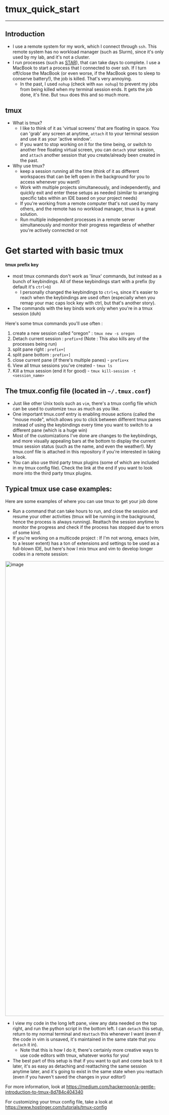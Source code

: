 # tmux_quick_start

---

## Introduction
- I use a remote system for my work, which I connect through `ssh`. This remote system has no workload manager (such as Slurm), since it's only used by my lab, and it's not a cluster.
- I run processes (such as [STAR](https://github.com/alexdobin/STAR)), that can take days to complete. I use a MacBook to start a process that I connected to over ssh. If I turn off/close the MacBook (or even worse, if the MacBook goes to sleep to conserve battery!), the job is killed. That's very annoying.
	- In the past, I used `nohup` (check with `man nohup`) to prevent my jobs from being killed when my terminal session ends. It gets the job done, it's fine. But `tmux` does this and so much more.

## tmux
- What is tmux?
	- I like to think of it as 'virtual screens' that are floating in space. You can 'grab' any screen at anytime, `attach` it to your terminal session and use it as your 'active window'.
	- If you want to stop working on it for the time being, or switch to another free floating virtual screen, you can `detach` your session, and `attach` another session that you create/already been created in the past.
- Why use tmux?
	- keep a session running all the time (think of it as different workspaces that can be left open in the background for you to access whenever you want!)
	- Work with multiple projects simultaneously, and independently, and quickly exit and enter these setups as needed (similar to arranging specific tabs within an IDE based on your project needs)
	- If you're working from a remote computer that's not used by many others, and the remote has no workload manager, tmux is a great solution.
	- Run multiple independent processes in a remote server simultaneously and monitor their progress regardless of whether you're actively connected or not

# Get started with basic tmux

#### tmux prefix key
- most tmux commands don't work as 'linux' commands, but instead as a bunch of keybindings. All of these keybindings start with a prefix (by default it's `ctrl+b`)
	- I personally changed the keybindings to `ctrl+q`, since it's easier to reach when the keybindings are used often (especially when you remap your mac caps lock key with ctrl, but that's another story).
- The commands with the key binds work only when you're in a tmux session (duh)

Here's some tmux commands you'll use often :

1. create a new session called "oregon" : `tmux new -s oregon`
2. Detach current session : `prefix+d` (Note : This also kills any of the processes being run)
3. split pane right : `prefix+[`
4. split pane bottom : `prefix+]`
5. close current pane (if there's multiple panes) - `prefix+x`
6. View all tmux sessions you've created - `tmux ls`
7. Kill a tmux session (end it for good) - `tmux kill-session -t <session_name>`

## The tmux.config file (located in `~/.tmux.conf`)
- Just like other Unix tools such as `vim`, there's a tmux config file which can be used to customize `tmux` as much as you like.
- One important tmux.conf entry is enabling mouse actions (called the "mouse mode", which allows you to click between different tmux panes instead of using the keybindings every time you want to switch to a different pane (which is a huge win)
- Most of the customizations I've done are changes to the keybindings, and more visually appealing bars at the bottom to display the current tmux session status (such as the name, and even the weather!). My tmux.conf file is attached in this repository if you're interested in taking a look.
- You can also use third party tmux plugins (some of which are included in my tmux config file). Check the link at the end if you want to look more into the third party tmux plugins. 

## Typical tmux use case examples:
Here are some examples of where you can use tmux to get your job done
- Run a command that can take hours to run, and close the session and resume your other activities (tmux will be running in the background, hence the process is always running). Reattach the session anytime to monitor the progress and check if the process has stopped due to errors of some kind.
- If you're working on a multicode project : If I'm not wrong, emacs (vim, to a lesser extent) has a ton of extensions and settings to be used as a full-blown IDE, but here's how I mix tmux and vim to develop longer codes in a remote session: 
<img width="1440" alt="image" src="https://github.com/artorias111/tmux_quick_start/assets/48955393/add294f9-210d-48d4-817a-d3db821d01d4">


- I view my code in the long left pane, view any data needed on the top right, and run the python script in the bottom left. I can `detach` this setup, return to my normal terminal and re`attach` this whenever I want (even if the code in vim is unsaved, it's maintained in the same state that you `detach` it in).
	- Note that this is how I do it, there's certainly more creative ways to use code editors with tmux, whatever works for you!
- The best part of this setup is that if you want to quit and come back to it later, it's as easy as detaching and reattaching the same session anytime later, and it's going to exist in the same state when you reattach (even if you haven't saved the changes in your editor!)


For more information, look at https://medium.com/hackernoon/a-gentle-introduction-to-tmux-8d784c404340

For customizing your tmux config file, take a look at https://www.hostinger.com/tutorials/tmux-config 

